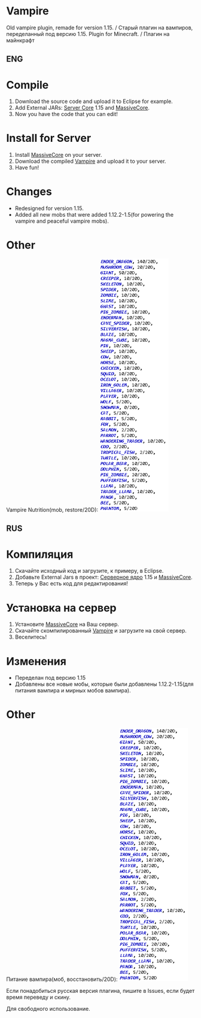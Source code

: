 # Vampire
Old vampire plugin, remade for version 1.15. / Старый плагин на вампиров, переделанный под версию 1.15.
Plugin for Minecraft. / Плагин на майнкрафт

## ENG
# Compile
1. Download the source code and upload it to Eclipse for example.
2. Add External JARs: [Server Core](https://getbukkit.org/download/craftbukkit) 1.15 and [MassiveCore](https://www.spigotmc.org/resources/massivecore.73384/).
3. Now you have the code that you can edit!

# Install for Server
1. Install [MassiveCore](https://www.spigotmc.org/resources/massivecore.73384/) on your server.
2. Download the compiled [Vampire](https://github.com/Dseym/Vampire/releases/download/Vampire/Vampire.jar) and upload it to your server.
3. Have fun!

# Changes
 - Redesigned for version 1.15.
 - Added all new mobs that were added 1.12.2-1.5(for powering the vampire and peaceful vampire mobs).

# Other
Vampire Nutrition(mob, restore/20D):
![alt text](Vampire_Nutrition.PNG "Vampire_Nutrition.PNG")

## RUS
# Компиляция
1. Скачайте исходный код и загрузите, к примеру, в Eclipse.
2. Добавьте External Jars в проект: [Серверное ядро](https://getbukkit.org/download/craftbukkit) 1.15 и [MassiveCore](https://www.spigotmc.org/resources/massivecore.73384/).
3. Теперь у Вас есть код для редактирования!

# Установка на сервер
1. Установите [MassiveCore](https://www.spigotmc.org/resources/massivecore.73384/) на Ваш сервер.
2. Скачайте скомпилированный [Vampire](https://github.com/Dseym/Vampire/releases/download/Vampire/Vampire.jar) и загрузите на свой сервер.
3. Веселитесь!

# Изменения
 - Переделан под версию 1.15
 - Добавлены все новые мобы, которые были добавлены 1.12.2-1.15(для питания вампира и мирных мобов вампира).

# Other
Питание вампира(моб, восстановить/20D):
![alt text](Vampire_Nutrition.PNG "Vampire_Nutrition.PNG")

Если понадобиться русская версия плагина, пишите в Issues, если будет время переведу и скину.

Для свободного использование.